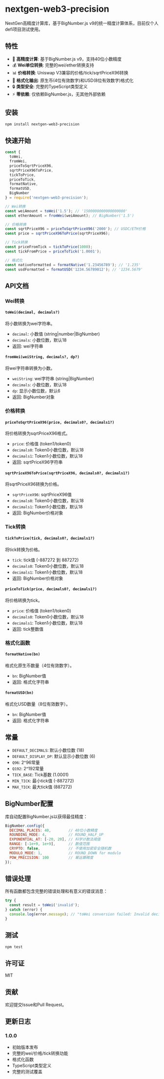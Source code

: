 # nextgen-web3-precision

NextGen高精度计算库，基于BigNumber.js v9的统一精度计算体系，目前仅个人defi项目测试使用。

## 特性

- 🎯 **高精度计算**: 基于BigNumber.js v9，支持40位小数精度
- 💰 **Wei单位转换**: 完整的wei/ether转换支持
- 📊 **价格转换**: Uniswap V3兼容的价格/tick/sqrtPriceX96转换
- 🎨 **格式化输出**: 原生币(4位有效数字)和USD(8位有效数字)格式化
- 🔒 **类型安全**: 完整的TypeScript类型定义
- ⚡ **零依赖**: 仅依赖BigNumber.js，无其他外部依赖

## 安装

```bash
npm install nextgen-web3-precision
```

## 快速开始

```javascript
const {
  toWei,
  fromWei,
  priceToSqrtPriceX96,
  sqrtPriceX96ToPrice,
  tickToPrice,
  priceToTick,
  formatNative,
  formatUSD,
  BigNumber
} = require('nextgen-web3-precision');

// Wei转换
const weiAmount = toWei('1.5'); // '1500000000000000000'
const etherAmount = fromWei(weiAmount); // BigNumber('1.5')

// 价格转换
const sqrtPriceX96 = priceToSqrtPriceX96('2000'); // USDC/ETH价格
const price = sqrtPriceX96ToPrice(sqrtPriceX96);

// Tick转换
const priceFromTick = tickToPrice(1000);
const tickFromPrice = priceToTick('1.0001');

// 格式化
const nativeFormatted = formatNative('1.23456789'); // '1.235'
const usdFormatted = formatUSD('1234.56789012'); // '1234.5679'
```

## API文档

### Wei转换

#### `toWei(decimal, decimals?)`
将小数转换为wei字符串。

- `decimal`: 小数值 (string|number|BigNumber)
- `decimals`: 小数位数，默认18
- 返回: wei字符串

#### `fromWei(weiString, decimals?, dp?)`
将wei字符串转换为小数。

- `weiString`: wei字符串 (string|BigNumber)
- `decimals`: 小数位数，默认18
- `dp`: 显示小数位数，默认6
- 返回: BigNumber对象

### 价格转换

#### `priceToSqrtPriceX96(price, decimals0?, decimals1?)`
将价格转换为sqrtPriceX96格式。

- `price`: 价格值 (token1/token0)
- `decimals0`: Token0小数位数，默认18
- `decimals1`: Token1小数位数，默认18
- 返回: sqrtPriceX96字符串

#### `sqrtPriceX96ToPrice(sqrtPriceX96, decimals0?, decimals1?)`
将sqrtPriceX96转换为价格。

- `sqrtPriceX96`: sqrtPriceX96值
- `decimals0`: Token0小数位数，默认18
- `decimals1`: Token1小数位数，默认18
- 返回: BigNumber价格对象

### Tick转换

#### `tickToPrice(tick, decimals0?, decimals1?)`
将tick转换为价格。

- `tick`: tick值 (-887272 到 887272)
- `decimals0`: Token0小数位数，默认18
- `decimals1`: Token1小数位数，默认18
- 返回: BigNumber价格对象

#### `priceToTick(price, decimals0?, decimals1?)`
将价格转换为tick。

- `price`: 价格值 (token1/token0)
- `decimals0`: Token0小数位数，默认18
- `decimals1`: Token1小数位数，默认18
- 返回: tick整数值

### 格式化函数

#### `formatNative(bn)`
格式化原生币数量（4位有效数字）。

- `bn`: BigNumber值
- 返回: 格式化字符串

#### `formatUSD(bn)`
格式化USD数量（8位有效数字）。

- `bn`: BigNumber值
- 返回: 格式化字符串

## 常量

- `DEFAULT_DECIMALS`: 默认小数位数 (18)
- `DEFAULT_DISPLAY_DP`: 默认显示小数位数 (6)
- `Q96`: 2^96常量
- `Q192`: 2^192常量
- `TICK_BASE`: Tick基数 (1.0001)
- `MIN_TICK`: 最小tick值 (-887272)
- `MAX_TICK`: 最大tick值 (887272)

## BigNumber配置

库自动配置BigNumber.js以获得最佳精度：

```javascript
BigNumber.config({
  DECIMAL_PLACES: 40,        // 40位小数精度
  ROUNDING_MODE: 4,          // ROUND_HALF_UP
  EXPONENTIAL_AT: [-20, 20], // 科学计数法阈值
  RANGE: [-1e+9, 1e+9],      // 数值范围
  CRYPTO: false,             // 不使用加密安全随机数
  MODULO_MODE: 1,            // ROUND_DOWN for modulo
  POW_PRECISION: 100         // 幂运算精度
});
```

## 错误处理

所有函数都包含完整的错误处理和有意义的错误消息：

```javascript
try {
  const result = toWei('invalid');
} catch (error) {
  console.log(error.message); // "toWei conversion failed: Invalid decimal value: invalid"
}
```

## 测试

```bash
npm test
```

## 许可证

MIT

## 贡献

欢迎提交Issue和Pull Request。

## 更新日志

### 1.0.0
- 初始版本发布
- 完整的wei/价格/tick转换功能
- 格式化函数
- TypeScript类型定义
- 完整的测试覆盖

